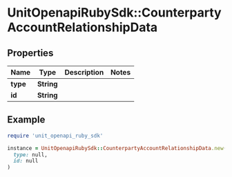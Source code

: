 # UnitOpenapiRubySdk::CounterpartyAccountRelationshipData

## Properties

| Name | Type | Description | Notes |
| ---- | ---- | ----------- | ----- |
| **type** | **String** |  |  |
| **id** | **String** |  |  |

## Example

```ruby
require 'unit_openapi_ruby_sdk'

instance = UnitOpenapiRubySdk::CounterpartyAccountRelationshipData.new(
  type: null,
  id: null
)
```

